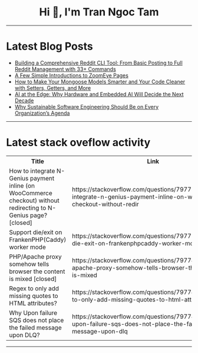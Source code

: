 <h1 align="center">Hi 👋, I'm Tran Ngoc Tam</h1>

---

# Latest Blog Posts 
<!-- BLOG-POST-LIST:START -->
- [Building a Comprehensive Reddit CLI Tool: From Basic Posting to Full Reddit Management with 33+ Commands](https://dev.to/vishwaraja_pathivishwa/building-a-comprehensive-reddit-cli-tool-from-basic-posting-to-full-reddit-management-with-33-533f)
- [A Few Simple Introductions to ZoomEye Pages](https://dev.to/rrrowan/a-few-simple-introductions-to-zoomeye-pages-5174)
- [How to Make Your Mongoose Models Smarter and Your Code Cleaner with Setters, Getters, and More](https://dev.to/og_wunderkind/how-to-make-your-mongoose-models-smarter-and-your-code-cleaner-with-setters-getters-and-more-22ag)
- [AI at the Edge: Why Hardware and Embedded AI Will Decide the Next Decade](https://dev.to/rikulauttia/ai-at-the-edge-why-hardware-and-embedded-ai-will-decide-the-next-decade-l57)
- [Why Sustainable Software Engineering Should Be on Every Organization’s Agenda](https://dev.to/samira_talebi_cca34ce28b8/green-software-engineering-pii)
<!-- BLOG-POST-LIST:END -->

---

# Latest stack oveflow activity
<table>
  <tr><th>Title</th><th>Link</th></tr>
  <!-- STACKOVERFLOW:START --><tr><td>How to integrate N-Genius payment inline &lpar;on WooCommerce checkout&rpar; without redirecting to N-Genius page? [closed]</td><td>https://stackoverflow.com/questions/79775317/how-to-integrate-n-genius-payment-inline-on-woocommerce-checkout-without-redir</td></tr><tr><td>Support die/exit on FrankenPHP&lpar;Caddy&rpar; worker mode</td><td>https://stackoverflow.com/questions/79775141/support-die-exit-on-frankenphpcaddy-worker-mode</td></tr><tr><td>PHP/Apache proxy somehow tells browser the content is mixed [closed]</td><td>https://stackoverflow.com/questions/79774856/php-apache-proxy-somehow-tells-browser-the-content-is-mixed</td></tr><tr><td>Regex to only add missing quotes to HTML attributes?</td><td>https://stackoverflow.com/questions/79774796/regex-to-only-add-missing-quotes-to-html-attributes</td></tr><tr><td>Why Upon failure SQS does not place the failed message upon DLQ?</td><td>https://stackoverflow.com/questions/79774765/why-upon-failure-sqs-does-not-place-the-failed-message-upon-dlq</td></tr><!-- STACKOVERFLOW:END -->
</table>

---


